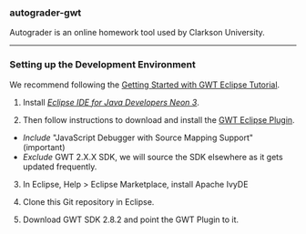 ### autograder-gwt

Autograder is an online homework tool used by Clarkson University.

---

### Setting up the Development Environment



We recommend following the [Getting Started with GWT Eclipse Tutorial](http://www.gwtproject.org/usingeclipse.html).

1. Install [_Eclipse IDE for Java Developers Neon 3_](http://www.eclipse.org/downloads/packages/release/Neon/3).

2. Then follow instructions to download and install the [GWT Eclipse Plugin](http://gwt-plugins.github.io/documentation/gwt-eclipse-plugin/Download.html).
  * _Include_ "JavaScript Debugger with Source Mapping Support" (important)
  * _Exclude_ GWT 2.X.X SDK, we will source the SDK elsewhere as it gets updated frequently.

3. In Eclipse, Help > Eclipse Marketplace, install Apache IvyDE

4. Clone this Git repository in Eclipse.

5. Download GWT SDK 2.8.2 and point the GWT Plugin to it.

